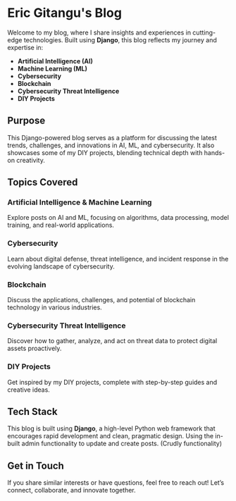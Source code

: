 # Eric Gitangu's Blog

Welcome to my blog, where I share insights and experiences in cutting-edge technologies. Built using **Django**, this blog reflects my journey and expertise in:

- **Artificial Intelligence (AI)**
- **Machine Learning (ML)**
- **Cybersecurity**
- **Blockchain**
- **Cybersecurity Threat Intelligence**
- **DIY Projects**

## Purpose

This Django-powered blog serves as a platform for discussing the latest trends, challenges, and innovations in AI, ML, and cybersecurity. It also showcases some of my DIY projects, blending technical depth with hands-on creativity.

## Topics Covered

### Artificial Intelligence & Machine Learning

Explore posts on AI and ML, focusing on algorithms, data processing, model training, and real-world applications.

### Cybersecurity

Learn about digital defense, threat intelligence, and incident response in the evolving landscape of cybersecurity.

### Blockchain

Discuss the applications, challenges, and potential of blockchain technology in various industries.

### Cybersecurity Threat Intelligence

Discover how to gather, analyze, and act on threat data to protect digital assets proactively.

### DIY Projects

Get inspired by my DIY projects, complete with step-by-step guides and creative ideas.

## Tech Stack

This blog is built using **Django**, a high-level Python web framework that encourages rapid development and clean, pragmatic design. Using the in-built
admin functionality to update and create posts. (Crudly functionality)

## Get in Touch

If you share similar interests or have questions, feel free to reach out! Let’s connect, collaborate, and innovate together.
